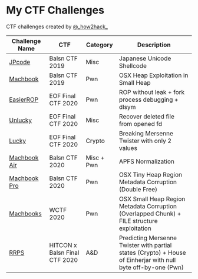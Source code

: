 # My CTF Challenges

CTF challenges created by [@\_how2hack\_](https://how2hack.tw)

| Challenge Name | CTF | Category | Description |
| -------------- | --- | -------- | ----------- |
| [JPcode](2019/balsnctf-2019/jpcode) | Balsn CTF 2019 | Misc | Japanese Unicode Shellcode |
| [Machbook](2019/balsnctf-2019/machbook) | Balsn CTF 2019 | Pwn | OSX Heap Exploitation in Small Heap |
| [EasierROP](2020/eof_finalctf-2020/easierROP) | EOF Final CTF 2020 | Pwn | ROP without leak + fork process debugging + dlsym |
| [Unlucky](2020/eof_finalctf-2020/unlucky) | EOF Final CTF 2020 | Misc | Recover deleted file from opened fd |
| [Lucky](2020/eof_finalctf-2020/lucky) | EOF Final CTF 2020 | Crypto | Breaking Mersenne Twister with only 2 values |
| [Machbook Air](2020/balsnctf-2020/machbookair) | Balsn CTF 2020 | Misc + Pwn | APFS Normalization |
| [Machbook Pro](2020/balsnctf-2020/machbookpro) | Balsn CTF 2020 | Pwn | OSX Tiny Heap Region Metadata Corruption (Double Free) |
| [Machbooks](2020/wctf-2020/machbooks) | WCTF 2020 | Pwn | OSX Small Heap Region Metadata Corruption (Overlapped Chunk) + FILE structure exploitation |
| [RRPS](2020/hitconxbalsn_finalctf-2020/rrps) | HITCON x Balsn Final CTF 2020 | A&D | Predicting Mersenne Twister with partial states (Crypto) + House of Einherjar with null byte off-by-one (Pwn)  |

